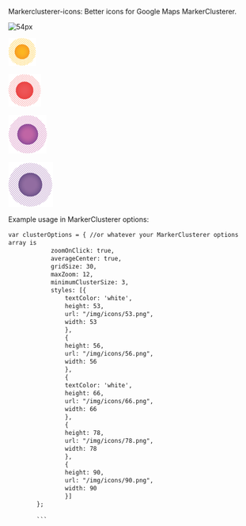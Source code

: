Markerclusterer-icons: Better icons for Google Maps MarkerClusterer.


![54px](54.png)

![56px](56.png)

![66px](66.png)

![78px](78.png)

![90px](90.png)

Example usage in MarkerClusterer options:

```
var clusterOptions = { //or whatever your MarkerClusterer options array is
			zoomOnClick: true,
			averageCenter: true,
			gridSize: 30,
			maxZoom: 12,
			minimumClusterSize: 3,
			styles: [{
				textColor: 'white',
				height: 53,
				url: "/img/icons/53.png",
				width: 53
				},
				{
				height: 56,
				url: "/img/icons/56.png",
				width: 56
				},
				{
				textColor: 'white',
				height: 66,
				url: "/img/icons/66.png",
				width: 66
				},
				{
				height: 78,
				url: "/img/icons/78.png",
				width: 78
				},
				{
				height: 90,
				url: "/img/icons/90.png",
				width: 90
				}]
		};
		
		```
